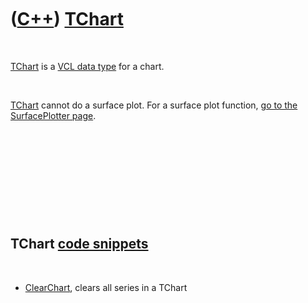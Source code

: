 



 

 

 

 

 

([C++](Cpp.md)) [TChart](CppTChart.md)
========================================

 

[TChart](CppTChart.md) is a [VCL data type](CppVclDataType.md) for a
chart.

 

[TChart](CppTChart.md) cannot do a surface plot. For a surface plot
function, [go to the SurfacePlotter page](CppSurfacePlotterTImage.md).

 

 

 

 

 

TChart [code snippets](CppCodeSnippets.md)
-------------------------------------------

 

-   [ClearChart](CppClearChart.md), clears all series in a TChart

 

 

 

 

 





 



